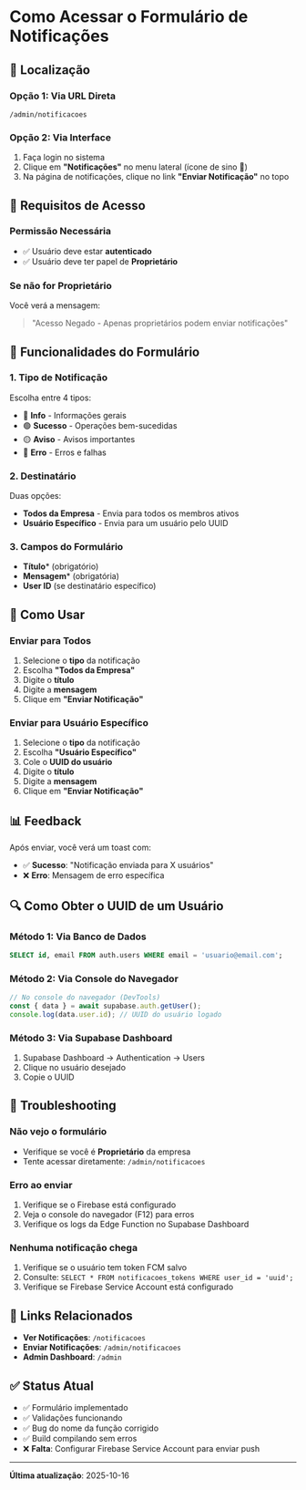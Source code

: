 # Como Acessar o Formulário de Notificações

## 📍 Localização

### Opção 1: Via URL Direta
```
/admin/notificacoes
```

### Opção 2: Via Interface
1. Faça login no sistema
2. Clique em **"Notificações"** no menu lateral (ícone de sino 🔔)
3. Na página de notificações, clique no link **"Enviar Notificação"** no topo

## 🔐 Requisitos de Acesso

### Permissão Necessária
- ✅ Usuário deve estar **autenticado**
- ✅ Usuário deve ter papel de **Proprietário**

### Se não for Proprietário
Você verá a mensagem:
> "Acesso Negado - Apenas proprietários podem enviar notificações"

## 🎯 Funcionalidades do Formulário

### 1. Tipo de Notificação
Escolha entre 4 tipos:
- 🔵 **Info** - Informações gerais
- 🟢 **Sucesso** - Operações bem-sucedidas
- 🟡 **Aviso** - Avisos importantes
- 🔴 **Erro** - Erros e falhas

### 2. Destinatário
Duas opções:
- **Todos da Empresa** - Envia para todos os membros ativos
- **Usuário Específico** - Envia para um usuário pelo UUID

### 3. Campos do Formulário
- **Título*** (obrigatório)
- **Mensagem*** (obrigatória)
- **User ID** (se destinatário específico)

## 🚀 Como Usar

### Enviar para Todos
1. Selecione o **tipo** da notificação
2. Escolha **"Todos da Empresa"**
3. Digite o **título**
4. Digite a **mensagem**
5. Clique em **"Enviar Notificação"**

### Enviar para Usuário Específico
1. Selecione o **tipo** da notificação
2. Escolha **"Usuário Específico"**
3. Cole o **UUID do usuário**
4. Digite o **título**
5. Digite a **mensagem**
6. Clique em **"Enviar Notificação"**

## 📊 Feedback

Após enviar, você verá um toast com:
- ✅ **Sucesso**: "Notificação enviada para X usuários"
- ❌ **Erro**: Mensagem de erro específica

## 🔍 Como Obter o UUID de um Usuário

### Método 1: Via Banco de Dados
```sql
SELECT id, email FROM auth.users WHERE email = 'usuario@email.com';
```

### Método 2: Via Console do Navegador
```javascript
// No console do navegador (DevTools)
const { data } = await supabase.auth.getUser();
console.log(data.user.id); // UUID do usuário logado
```

### Método 3: Via Supabase Dashboard
1. Supabase Dashboard → Authentication → Users
2. Clique no usuário desejado
3. Copie o UUID

## 🐛 Troubleshooting

### Não vejo o formulário
- Verifique se você é **Proprietário** da empresa
- Tente acessar diretamente: `/admin/notificacoes`

### Erro ao enviar
1. Verifique se o Firebase está configurado
2. Veja o console do navegador (F12) para erros
3. Verifique os logs da Edge Function no Supabase Dashboard

### Nenhuma notificação chega
1. Verifique se o usuário tem token FCM salvo
2. Consulte: `SELECT * FROM notificacoes_tokens WHERE user_id = 'uuid';`
3. Verifique se Firebase Service Account está configurado

## 📱 Links Relacionados

- **Ver Notificações**: `/notificacoes`
- **Enviar Notificações**: `/admin/notificacoes`
- **Admin Dashboard**: `/admin`

## ✅ Status Atual

- ✅ Formulário implementado
- ✅ Validações funcionando
- ✅ Bug do nome da função corrigido
- ✅ Build compilando sem erros
- ❌ **Falta**: Configurar Firebase Service Account para enviar push

---

**Última atualização**: 2025-10-16